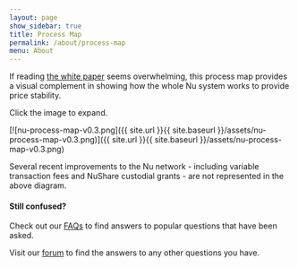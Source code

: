 ```yaml
---
layout: page
show_sidebar: true
title: Process Map
permalink: /about/process-map
menu: About
---
```

If reading [the white paper](/about/white-paper) seems overwhelming, this process map provides a visual complement in showing how the whole Nu system works to provide price stability.

Click the image to expand.

[![nu-process-map-v0.3.png]({{ site.url }}{{ site.baseurl }}/assets/nu-process-map-v0.3.png)]({{ site.url }}{{ site.baseurl }}/assets/nu-process-map-v0.3.png)

Several recent improvements to the Nu network - including variable transaction fees and NuShare custodial grants - are not represented in the above diagram.

#### Still confused?

Check out our [FAQs](/about/faqs) to find answers to popular questions that have been asked.

Visit our [forum](http://discuss.nubits.com) to find the answers to any other questions you have.
